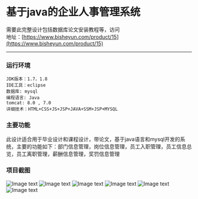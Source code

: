 # 基于java的企业人事管理系统
需要此完整设计包括数据库论文安装教程等，访问   
地址：[https://www.bisheyun.com/product/15](https://www.bisheyun.com/product/15)
***
### 运行环境 
```
JDK版本：1.7，1.8  
IDE工具：eclipse  
数据库: mysql  
编程语言: Java  
tomcat: 8.0 , 7.0  
详细技术：HTML+CSS+JS+JSP+JAVA+SSM+JSP+MYSQL   
```

### 主要功能 
此设计适合用于毕业设计和课程设计，带论文，基于java语言和mysql开发的系统，主要的功能如下：部门信息管理，岗位信息管理，员工入职管理，员工信息总览，员工离职管理，薪酬信息管理，奖罚信息管理

### 项目截图  
  ![Image text](https://www.bisheyun.com/uploads/images/wangEditor/202105/15/prouduct_1621059738_dhhDXCmVDD.jpg)
    ![Image text](https://www.bisheyun.com/uploads/images/wangEditor/202105/15/prouduct_1621059750_uFa8zSRPuf.jpg)
      ![Image text](https://www.bisheyun.com/uploads/images/wangEditor/202105/15/prouduct_1621059750_C9aszwfElq.jpg)
        ![Image text](https://www.bisheyun.com/uploads/images/wangEditor/202105/15/prouduct_1621059750_5fp2wWdGZo.jpg)
          ![Image text](https://www.bisheyun.com/uploads/images/wangEditor/202105/15/prouduct_1621059750_5KKTf6bB8Q.jpg)
            ![Image text](https://www.bisheyun.com/uploads/images/wangEditor/202105/15/prouduct_1621059750_CS7BzqgPMy.jpg)
            

